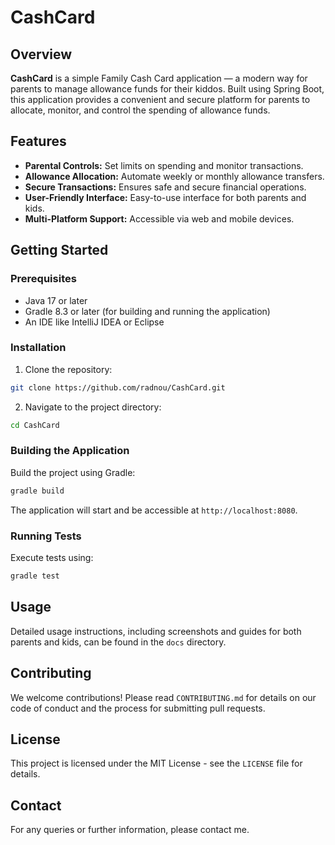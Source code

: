 # CashCard

## Overview
**CashCard** is a simple Family Cash Card application — a modern way for parents to manage allowance funds for their kiddos. Built using Spring Boot, this application provides a convenient and secure platform for parents to allocate, monitor, and control the spending of allowance funds.

## Features
- **Parental Controls:** Set limits on spending and monitor transactions.
- **Allowance Allocation:** Automate weekly or monthly allowance transfers.
- **Secure Transactions:** Ensures safe and secure financial operations.
- **User-Friendly Interface:** Easy-to-use interface for both parents and kids.
- **Multi-Platform Support:** Accessible via web and mobile devices.

## Getting Started

### Prerequisites
- Java 17 or later
- Gradle 8.3 or later (for building and running the application)
- An IDE like IntelliJ IDEA or Eclipse

### Installation
1. Clone the repository:
```bash
git clone https://github.com/radnou/CashCard.git
```

2. Navigate to the project directory:
```bash
cd CashCard
```

### Building the Application
Build the project using Gradle:
```gradle
gradle build
```
The application will start and be accessible at `http://localhost:8080`.

### Running Tests
Execute tests using:
```gradle
gradle test
```

## Usage
Detailed usage instructions, including screenshots and guides for both parents and kids, can be found in the `docs` directory.

## Contributing
We welcome contributions! Please read `CONTRIBUTING.md` for details on our code of conduct and the process for submitting pull requests.

## License
This project is licensed under the MIT License - see the `LICENSE` file for details.

## Contact
For any queries or further information, please contact me.

